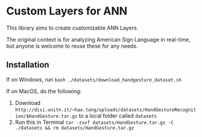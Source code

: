 # Custom Layers for ANN

This library aims to create customizable ANN Layers.

The original context is for analyzing American Sign Language in real-time,
    but anyone is welcome to reuse these for any needs.

## Installation

If on Windows, run `bash ./datasets/download_handgesture_dataset.sh`

If on MacOS, do the following:

1. Download `http://disi.unitn.it/~hao.tang/uploads/datasets/HandGestureRecognition/$HandGesture.tar.gz` to a local folder called `datasets`
2. Run this in Terminal `tar -zxvf datasets/HandGesture.tar.gz -C ./datasets && rm datasets/HandGesture.tar.gz`
